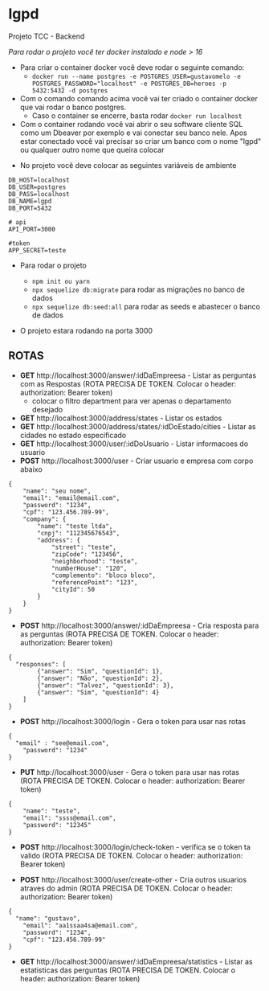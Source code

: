 # lgpd

Projeto TCC - Backend

_Para rodar o projeto você ter docker instalado e node > 16_

- Para criar o container docker você deve rodar o seguinte comando:
  - `docker run --name postgres -e POSTGRES_USER=gustavomelo -e POSTGRES_PASSWORD="localhost" -e POSTGRES_DB=heroes -p 5432:5432 -d postgres`
- Com o comando comando acima você vai ter criado o container docker que vai rodar o banco postgres.
  - Caso o container se encerre, basta rodar `docker run localhost`
- Com o container rodando você vai abrir o seu software cliente SQL como um Dbeaver por exemplo e vai conectar seu banco nele. Apos estar conectado você vai precisar so criar um banco com o nome "lgpd" ou qualquer outro nome que queira colocar

* No projeto você deve colocar as seguintes variáveis de ambiente

```# database
DB_HOST=localhost
DB_USER=postgres
DB_PASS=localhost
DB_NAME=lgpd
DB_PORT=5432

# api
API_PORT=3000

#token
APP_SECRET=teste
```

- Para rodar o projeto

  - `npm init ou yarn`
  - `npx sequelize db:migrate` para rodar as migrações no banco de dados
  - `npx sequelize db:seed:all` para rodar as seeds e abastecer o banco de dados

- O projeto estara rodando na porta 3000

## ROTAS

- **GET** http://localhost:3000/answer/:idDaEmpreesa - Listar as perguntas com as Respostas (ROTA PRECISA DE TOKEN. Colocar o header: authorization: Bearer token)
  - colocar o filtro department para ver apenas o departamento desejado
- **GET** http://localhost:3000/address/states - Listar os estados
- **GET** http://localhost:3000/address/states/:idDoEstado/cities - Listar as cidades no estado especificado
- **GET** http://localhost:3000/user/:idDoUsuario - Listar informacoes do usuario
- **POST** http://localhost:3000/user - Criar usuario e empresa com corpo abaixo

```
{
	"name": "seu nome",
	"email": "email@email.com",
	"password": "1234",
	"cpf": "123.456.789-99",
	"company": {
		"name": "teste ltda",
		"cnpj": "112345676543",
		"address": {
			"street": "teste",
			"zipCode": "123456",
			"neighborhood": "teste",
			"numberHouse": "120",
			"complemento": "bloco bloco",
			"referencePoint": "123",
			"cityId": 50
		}
	}
}
```

- **POST** http://localhost:3000/answer/:idDaEmpreesa - Cria resposta para as perguntas (ROTA PRECISA DE TOKEN. Colocar o header: authorization: Bearer token)

```
{
  "responses": [
		{"answer": "Sim", "questionId": 1},
		{"answer": "Não", "questionId": 2},
		{"answer": "Talvez", "questionId": 3},
		{"answer": "Sim", "questionId": 4}
	]
}
```

- **POST** http://localhost:3000/login - Gera o token para usar nas rotas

```
{
  "email" : "see@email.com",
	"password": "1234"
}
```

- **PUT** http://localhost:3000/user - Gera o token para usar nas rotas (ROTA PRECISA DE TOKEN. Colocar o header: authorization: Bearer token)

```
{
	"name": "teste",
	"email": "ssss@email.com",
	"password": "12345"
}
```

- **POST** http://localhost:3000/login/check-token - verifica se o token ta valido (ROTA PRECISA DE TOKEN. Colocar o header: authorization: Bearer token)

- **POST** http://localhost:3000/user/create-other - Cria outros usuarios atraves do admin (ROTA PRECISA DE TOKEN. Colocar o header: authorization: Bearer token)

```
{
  "name": "gustavo",
	"email": "aa1ssaa4sa@email.com",
	"password": "1234",
	"cpf": "123.456.789-99"
}
```

- **GET** http://localhost:3000/answer/:idDaEmpreesa/statistics - Listar as estatisticas das perguntas (ROTA PRECISA DE TOKEN. Colocar o header: authorization: Bearer token)
